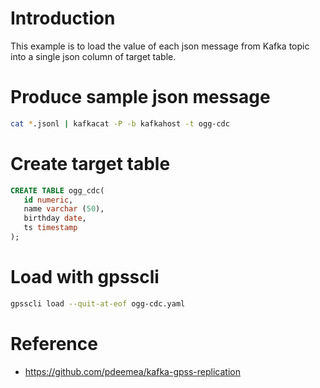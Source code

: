 # Introduction
This example is to load the value of each json message from Kafka topic into a single json column of target table.

# Produce sample json message

```bash
cat *.jsonl | kafkacat -P -b kafkahost -t ogg-cdc
```

# Create target table
```sql
CREATE TABLE ogg_cdc(
   id numeric,
   name varchar (50),
   birthday date,
   ts timestamp
);
```

# Load with gpsscli
```bash
gpsscli load --quit-at-eof ogg-cdc.yaml
```

# Reference
- https://github.com/pdeemea/kafka-gpss-replication